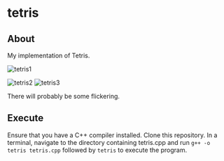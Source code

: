# tetris

## About
My implementation of Tetris.

![tetris1](https://dxaviud.github.io/images/tetris1.PNG)  

![tetris2](https://dxaviud.github.io/images/tetris2.PNG) 
![tetris3](https://dxaviud.github.io/images/tetris3.PNG)  

There will probably be some flickering.

## Execute
Ensure that you have a C++ compiler installed. Clone this repository. In a terminal, navigate to the directory containing tetris.cpp and run `g++ -o tetris tetris.cpp` followed by `tetris` to execute the program.
